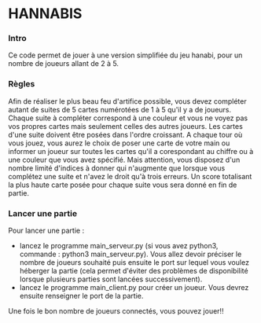 # HANNABIS
### Intro
Ce code permet de jouer à une version simplifiée du jeu hanabi, pour un nombre de joueurs allant de 2 à 5.

### Règles
Afin de réaliser le plus beau feu d'artifice possible, vous devez compléter autant de suites de 5 cartes numérotées de 1 à 5 qu'il y a de joueurs. Chaque suite à compléter correspond à une couleur et vous ne voyez pas vos propres cartes mais seulement celles des autres joueurs. Les cartes d'une suite doivent être posées dans l'ordre croissant.
A chaque tour où vous jouez, vous aurez le choix de poser une carte de votre main ou informer un joueur sur toutes les cartes qu'il a corespondant au chiffre ou à une couleur que vous avez spécifié. Mais attention, vous disposez d'un nombre limité d'indices à donner qui n'augmente que lorsque vous complétez une suite et n'avez le droit qu'à trois erreurs. 
Un score totalisant la plus haute carte posée pour chaque suite vous sera donné en fin de partie.

### Lancer une partie
Pour lancer une partie : 
- lancez le programme main_serveur.py (si vous avez python3, commande : python3 main_serveur.py).
Vous allez devoir préciser le nombre de joueurs souhaité puis ensuite le port sur lequel vous voulez héberger la partie (cela permet d'éviter des problèmes de disponibilité lorsque plusieurs parties sont lancées successivement).
- lancez le programme main_client.py pour créer un joueur. Vous devrez ensuite renseigner le port de la partie. 

Une fois le bon nombre de joueurs connectés, vous pouvez jouer!!
